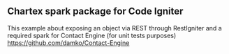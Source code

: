 ## Chartex spark package for Code Igniter

This example about exposing an object via REST through RestIgniter and a required spark for Contact Engine (for unit tests purposes)
https://github.com/damko/Contact-Engine
